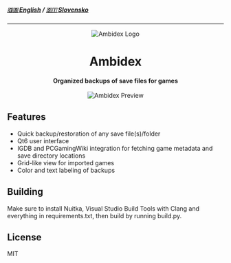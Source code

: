 ##### [🇬🇧 English](https://github.com/chwair/ambidex)  /  [🇸🇮 Slovensko](https://github.com/chwair/ambidex/blob/master/README_sl.md)
---
<div align="center"><img alt="Ambidex Logo" src="https://github.com/user-attachments/assets/2c237c90-4a83-4ad2-bbe8-4a3f46582371">
<h1>Ambidex</h1>
<b>Organized backups of save files for games</b><br><br>
<img alt="Ambidex Preview" src="https://github.com/user-attachments/assets/ce62c97e-d50c-4cbe-88e9-5effa4538a1a">
</div>

## Features
- Quick backup/restoration of any save file(s)/folder
- Qt6 user interface
- IGDB and PCGamingWiki integration for fetching game metadata and save directory locations
- Grid-like view for imported games
- Color and text labeling of backups

## Building
Make sure to install Nuitka, Visual Studio Build Tools with Clang and everything in requirements.txt, then build by running build.py.


## License
MIT
